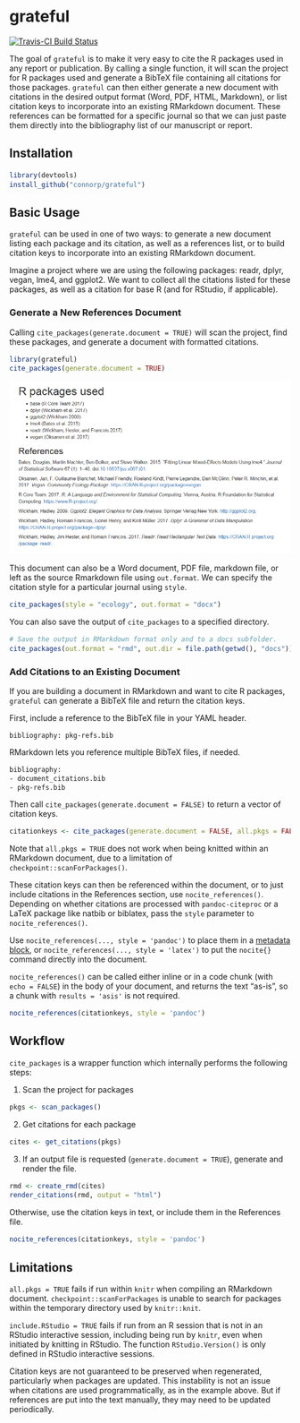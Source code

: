 
<!-- README.md is generated from README.Rmd. Please edit that file -->

# grateful

[![Travis-CI Build
Status](https://travis-ci.org/connorp/grateful.svg?branch=master)](https://travis-ci.org/connorp/grateful)

The goal of `grateful` is to make it very easy to cite the R packages
used in any report or publication. By calling a single function, it will
scan the project for R packages used and generate a BibTeX file
containing all citations for those packages. `grateful` can then either
generate a new document with citations in the desired output format
(Word, PDF, HTML, Markdown), or list citation keys to incorporate into
an existing RMarkdown document. These references can be formatted for a
specific journal so that we can just paste them directly into the
bibliography list of our manuscript or report.

## Installation

``` r
library(devtools)
install_github("connorp/grateful")
```

## Basic Usage

`grateful` can be used in one of two ways: to generate a new document
listing each package and its citation, as well as a references list, or
to build citation keys to incorporate into an existing RMarkdown
document.

Imagine a project where we are using the following packages: readr,
dplyr, vegan, lme4, and ggplot2. We want to collect all the citations
listed for these packages, as well as a citation for base R (and for
RStudio, if applicable).

### Generate a New References Document

Calling `cite_packages(generate.document = TRUE)` will scan the project,
find these packages, and generate a document with formatted citations.

``` r
library(grateful)
cite_packages(generate.document = TRUE)
```

![](example-output.PNG)

This document can also be a Word document, PDF file, markdown file, or
left as the source Rmarkdown file using `out.format`. We can specify the
citation style for a particular journal using `style`.

``` r
cite_packages(style = "ecology", out.format = "docx")
```

You can also save the output of `cite_packages` to a specified
directory.

``` r
# Save the output in RMarkdown format only and to a docs subfolder.
cite_packages(out.format = "rmd", out.dir = file.path(getwd(), "docs"))
```

### Add Citations to an Existing Document

If you are building a document in RMarkdown and want to cite R packages,
`grateful` can generate a BibTeX file and return the citation keys.

First, include a reference to the BibTeX file in your YAML header.

    bibliography: pkg-refs.bib

RMarkdown lets you reference multiple BibTeX files, if needed.

    bibliography: 
    - document_citations.bib
    - pkg-refs.bib

Then call `cite_packages(generate.document = FALSE)` to return a vector
of citation
keys.

``` r
citationkeys <- cite_packages(generate.document = FALSE, all.pkgs = FALSE)
```

Note that `all.pkgs = TRUE` does not work when being knitted within an
RMarkdown document, due to a limitation of
`checkpoint::scanForPackages()`.

These citation keys can then be referenced within the document, or to
just include citations in the References section, use
`nocite_references()`. Depending on whether citations are processed with
`pandoc-citeproc` or a LaTeX package like natbib or biblatex, pass the
`style` parameter to `nocite_references()`.

Use `nocite_references(..., style = 'pandoc')` to place them in a
[metadata
block](https://rmarkdown.rstudio.com/authoring_bibliographies_and_citations.html#unused_references_\(nocite\)),
or `nocite_references(..., style = 'latex')` to put the `nocite{}`
command directly into the document.

`nocite_references()` can be called either inline or in a code chunk
(with `echo = FALSE`) in the body of your document, and returns the text
“as-is”, so a chunk with `results = 'asis'` is not required.

``` r
nocite_references(citationkeys, style = 'pandoc')
```

## Workflow

`cite_packages` is a wrapper function which internally performs the
following steps:

1.  Scan the project for packages

<!-- end list -->

``` r
pkgs <- scan_packages()
```

2.  Get citations for each package

<!-- end list -->

``` r
cites <- get_citations(pkgs)
```

3.  If an output file is requested (`generate.document = TRUE`),
    generate and render the file.

<!-- end list -->

``` r
rmd <- create_rmd(cites)
render_citations(rmd, output = "html")
```

Otherwise, use the citation keys in text, or include them in the
References file.

``` r
nocite_references(citationkeys, style = 'pandoc')
```

## Limitations

`all.pkgs = TRUE` fails if run within `knitr` when compiling an
RMarkdown document. `checkpoint::scanForPackages` is unable to search
for packages within the temporary directory used by `knitr::knit`.

`include.RStudio = TRUE` fails if run from an R session that is not in
an RStudio interactive session, including being run by `knitr`, even
when initiated by knitting in RStudio. The function `RStudio.Version()`
is only defined in RStudio interactive sessions.

Citation keys are not guaranteed to be preserved when regenerated,
particularly when packages are updated. This instability is not an issue
when citations are used programmatically, as in the example above. But
if references are put into the text manually, they may need to be
updated periodically.
